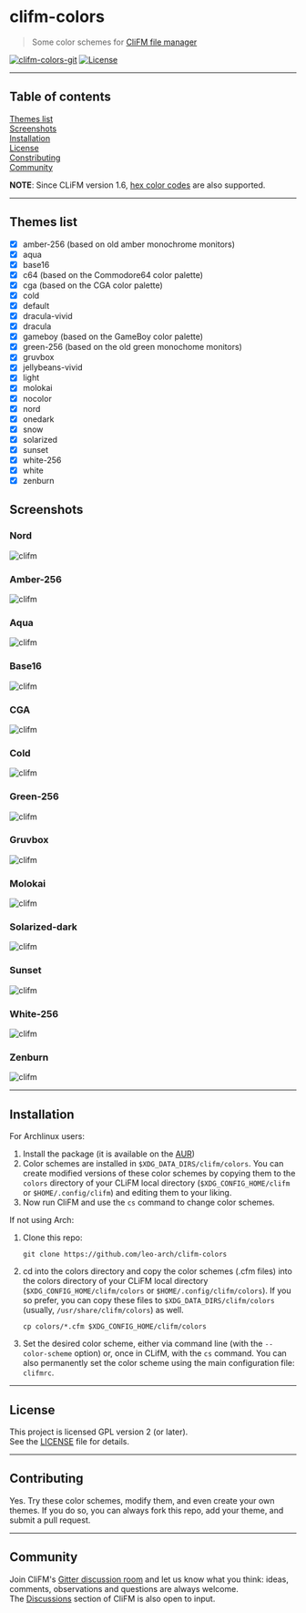 # clifm-colors
> Some color schemes for [CliFM file manager](https://github.com/leo-arch/clifm)

[![clifm-colors-git](https://img.shields.io/aur/version/clifm-colors-git?color=1793d1&label=clifm-colors-git&logo=arch-linux&style=flat)](https://aur.archlinux.org/packages/clifm/)
[![License](https://img.shields.io/github/license/leo-arch/clifm?color=333333&style=flat)](https://github.com/leo-arch/clifm/blob/master/LICENSE)

---

## Table of contents
[Themes list](#themes-list) \
[Screenshots](#screenshots) \
[Installation](#installation) \
[License](#license) \
[Constributing](#contributing) \
[Community](#community)

**NOTE**: Since CLiFM version 1.6, [hex color codes](https://github.com/leo-arch/clifm/wiki/Customization#hex-color-codes) are also supported.

---

## Themes list
- [x] amber-256 (based on old amber monochrome monitors)
- [x] aqua
- [x] base16
- [x] c64 (based on the Commodore64 color palette)
- [x] cga (based on the CGA color palette)
- [x] cold
- [x] default
- [x] dracula-vivid
- [x] dracula
- [x] gameboy (based on the GameBoy color palette)
- [x] green-256 (based on the old green monochome monitors)
- [x] gruvbox
- [x] jellybeans-vivid
- [x] light
- [x] molokai
- [x] nocolor
- [x] nord
- [x] onedark
- [x] snow
- [x] solarized
- [x] sunset
- [x] white-256
- [x] white
- [x] zenburn

## Screenshots
### Nord
![clifm](screenshots/nord.png)

### Amber-256
![clifm](screenshots/amber-256.png)

### Aqua
![clifm](screenshots/aqua.png)

### Base16
![clifm](screenshots/base16.png)

### CGA
![clifm](screenshots/cga.png)

### Cold
![clifm](screenshots/cold.png)

### Green-256
![clifm](screenshots/green-256.png)

### Gruvbox
![clifm](screenshots/gruvbox.png)

### Molokai
![clifm](screenshots/molokai.png)

### Solarized-dark
![clifm](screenshots/solarized.png)

### Sunset
![clifm](screenshots/sunset.png)

### White-256
![clifm](screenshots/white-256.png)

### Zenburn
![clifm](screenshots/zenburn.png)

---

## Installation

For Archlinux users: 

1) Install the package (it is available on the [AUR](https://aur.archlinux.org/packages/clifm-colors-git))
2) Color schemes are installed in `$XDG_DATA_DIRS/clifm/colors`. You can create modified versions of these color schemes by copying them to the `colors` directory of your CLiFM local directory (`$XDG_CONFIG_HOME/clifm` or `$HOME/.config/clifm`) and editing them to your liking.
3) Now run CliFM and use the `cs` command to change color schemes.

If not using Arch:

1) Clone this repo:

       git clone https://github.com/leo-arch/clifm-colors

2) cd into the colors directory and copy the color schemes (.cfm files) into the colors directory of your CLiFM local directory (`$XDG_CONFIG_HOME/clifm/colors` or `$HOME/.config/clifm/colors`). If you so prefer, you can copy these files to `$XDG_DATA_DIRS/clifm/colors` (usually, `/usr/share/clifm/colors`) as well.

       cp colors/*.cfm $XDG_CONFIG_HOME/clifm/colors

3) Set the desired color scheme, either via command line (with the `--color-scheme` option) or, once in CLifM, with the `cs` command. You can also permanently set the color scheme using the main configuration file: `clifmrc`.

---

## License
This project is licensed GPL version 2 (or later). \
See the [LICENSE](https://github.com/leo-arch/clifm-colors/blob/master/LICENSE) file for details.

---

## Contributing
Yes. Try these color schemes, modify them, and even create your own themes. If you do so, you can always fork this repo, add your theme, and submit a pull request.

---

## Community
Join CliFM's [Gitter discussion room](https://gitter.im/leo-arch/clifm) and let us know what you think: ideas, comments, observations and questions are always welcome. \
The [Discussions](https://github.com/leo-arch/clifm/discussions) section of CliFM is also open to input.
